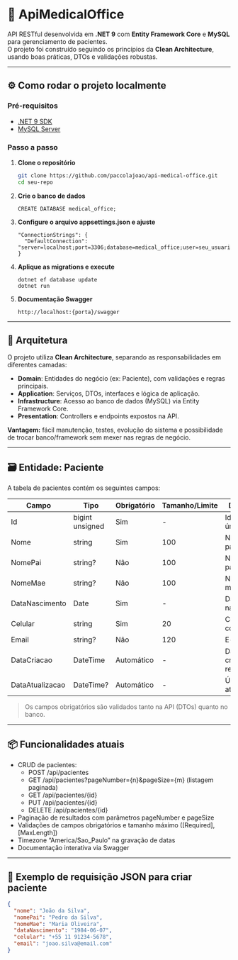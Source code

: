 ﻿# 🏥 ApiMedicalOffice

API RESTful desenvolvida em **.NET 9** com **Entity Framework Core** e **MySQL** para gerenciamento de pacientes.  
O projeto foi construído seguindo os princípios da **Clean Architecture**, usando boas práticas, DTOs e validações robustas.

---
## ⚙️ Como rodar o projeto localmente

### Pré-requisitos

- [.NET 9 SDK](https://dotnet.microsoft.com/en-us/download/dotnet/9.0)
- [MySQL Server](https://dev.mysql.com/downloads/mysql/)

### Passo a passo

1. **Clone o repositório**
   ```bash
   git clone https://github.com/paccolajoao/api-medical-office.git
   cd seu-repo
2. **Crie o banco de dados**
   ```
   CREATE DATABASE medical_office;
3. **Configure o arquivo appsettings.json e ajuste**
	```
    "ConnectionStrings": {
	  "DefaultConnection": "server=localhost;port=3306;database=medical_office;user=seu_usuario;password=sua_senha"
	}
4. **Aplique as migrations e execute**
	```
    dotnet ef database update
	dotnet run

5. **Documentação Swagger**
    ```
    http://localhost:{porta}/swagger
---

## 🧱 Arquitetura

O projeto utiliza **Clean Architecture**, separando as responsabilidades em diferentes camadas:

- **Domain**: Entidades do negócio (ex: Paciente), com validações e regras principais.
- **Application**: Serviços, DTOs, interfaces e lógica de aplicação.
- **Infrastructure**: Acesso ao banco de dados (MySQL) via Entity Framework Core.
- **Presentation**: Controllers e endpoints expostos na API.

**Vantagem:** fácil manutenção, testes, evolução do sistema e possibilidade de trocar banco/framework sem mexer nas regras de negócio.

---
## 🗃️ Entidade: Paciente

A tabela de pacientes contém os seguintes campos:

| Campo          | Tipo           | Obrigatório | Tamanho/Limite | Descrição                       |
|----------------|----------------|-------------|----------------|---------------------------------|
| Id             | bigint unsigned| Sim         | -              | Identificador único             |
| Nome           | string         | Sim         | 100            | Nome do paciente                |
| NomePai        | string?        | Não         | 100            | Nome do pai                     |
| NomeMae        | string?        | Não         | 100            | Nome da mãe                     |
| DataNascimento | Date           | Sim         | -              | Data de nascimento              |
| Celular        | string         | Sim         | 20             | Celular para contato            |
| Email          | string?        | Não         | 120            | E-mail                          |
| DataCriacao    | DateTime       | Automático  | -              | Data de criação do registro     |
| DataAtualizacao| DateTime?      | Automático  | -              | Última atualização              |

> Os campos obrigatórios são validados tanto na API (DTOs) quanto no banco.

---
## 📦 Funcionalidades atuais

- CRUD de pacientes:
	- POST /api/pacientes
	- GET /api/pacientes?pageNumber={n}&pageSize={m} (listagem paginada)
	- GET /api/pacientes/{id}
	- PUT /api/pacientes/{id}
	- DELETE /api/pacientes/{id}
- Paginação de resultados com parâmetros pageNumber e pageSize
- Validações de campos obrigatórios e tamanho máximo ([Required], [MaxLength])
- Timezone “America/Sao_Paulo” na gravação de datas
- Documentação interativa via Swagger

---
## 💾 Exemplo de requisição JSON para criar paciente

```json
{
  "nome": "João da Silva",
  "nomePai": "Pedro da Silva",
  "nomeMae": "Maria Oliveira",
  "dataNascimento": "1984-06-07",
  "celular": "+55 11 91234-5678",
  "email": "joao.silva@email.com"
}
